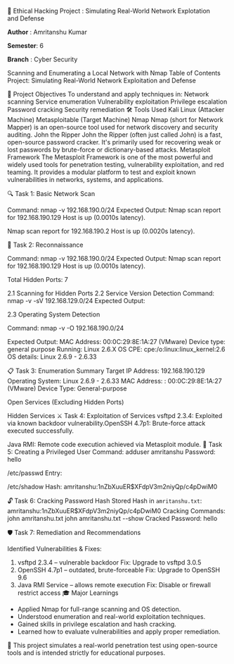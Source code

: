 🔐 Ethical Hacking Project : Simulating Real-World Network Explotation and Defense

**Author** : Amritanshu Kumar

**Semester**: 6

**Branch** : Cyber Security 

Scanning and Enumerating a Local Network with Nmap
Table of Contents
Project: Simulating Real-World Network Exploitation and Defense



🎯 Project Objectives
To understand and apply techniques in:
Network scanning
Service enumeration
Vulnerability exploitation
Privilege escalation
Password cracking
Security remediation
🛠 Tools Used
Kali Linux (Attacker Machine)
Metasploitable (Target Machine)
Nmap 
Nmap (short for Network Mapper) is an open-source tool used for network discovery and security auditing.
John the Ripper
John the Ripper (often just called John) is a fast, open-source password cracker. It's primarily used for recovering weak or lost passwords by brute-force or dictionary-based attacks.
Metasploit Framework
The Metasploit Framework is one of the most powerful and widely used tools for penetration testing, vulnerability exploitation, and red teaming. It provides a modular platform to test and exploit known vulnerabilities in networks, systems, and applications.

🔍 Task 1: Basic Network Scan

Command:
nmap -v 192.168.190.0/24
Expected Output:
Nmap scan report for 192.168.190.129
Host is up (0.0010s latency).

Nmap scan report for 192.168.190.2
Host is up (0.0020s latency).

🧭 Task 2: Reconnaissance





















Command:
nmap -v 192.168.190.0/24
Expected Output:
Nmap scan report for 192.168.190.129
Host is up (0.0010s latency).

Total Hidden Ports: 7
 

2.1 Scanning for Hidden Ports
2.2 Service Version Detection
Command:
nmap -v -sV 192.168.129.0/24
Expected Output:



2.3 Operating System Detection





Command:
nmap -v -O 192.168.190.0/24

Expected Output:
MAC Address: 00:0C:29:8E:1A:27 (VMware)
Device type: general purpose
Running: Linux 2.6.X
OS CPE: cpe:/o:linux:linux\_kernel:2.6
OS details: Linux 2.6.9 - 2.6.33

📋 Task 3: Enumeration Summary
Target IP Address: 192.168.190.129
Operating System: Linux 2.6.9 - 2.6.33
MAC Address: : 00:0C:29:8E:1A:27 (VMware)
Device Type: General-purpose

Open Services (Excluding Hidden Ports)

Hidden Services
⚔️ Task 4: Exploitation of Services
 vsftpd 2.3.4: Exploited via known backdoor vulnerability.OpenSSH 4.7p1: Brute-force attack executed successfully.

Java RMI: Remote code execution achieved via Metasploit module.
👤 Task 5: Creating a Privileged User
Command:
adduser amritanshu
Password: hello

/etc/passwd Entry:

/etc/shadow Hash:
 amritanshu:$1$nZbXuuER$XFdpV3m2niyQp/c4pDwiM0

🔓 Task 6: Cracking Password Hash
Stored Hash in `amritanshu.txt`:
amritanshu:$1$nZbXuuER$XFdpV3m2niyQp/c4pDwiM0
Cracking Commands:
john amritanshu.txt
john amritanshu.txt --show
Cracked Password: hello

🛡️ Task 7: Remediation and Recommendations

Identified Vulnerabilities & Fixes:

1. vsftpd 2.3.4 – vulnerable backdoor
 Fix: Upgrade to vsftpd 3.0.5
2. OpenSSH 4.7p1 – outdated, brute-forceable
 Fix: Upgrade to OpenSSH 9.6
3. Java RMI Service – allows remote execution
 Fix: Disable or firewall restrict access
🎓 Major Learnings
- Applied Nmap for full-range scanning and OS detection.
- Understood enumeration and real-world exploitation techniques.
- Gained skills in privilege escalation and hash cracking.
- Learned how to evaluate vulnerabilities and apply proper remediation.

📘 This project simulates a real-world penetration test using open-source tools and is intended strictly for educational purposes.
